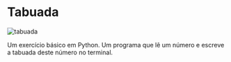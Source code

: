 # Tabuada
![tabuada](https://user-images.githubusercontent.com/81483688/122820447-fff19980-d2b1-11eb-9be2-877bce3f1575.png)


Um exercício básico em Python. Um programa que lê um número e escreve a tabuada deste número no terminal.
